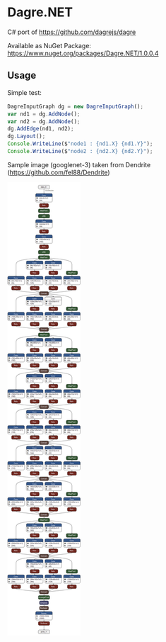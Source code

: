 # Dagre.NET

C# port of https://github.com/dagrejs/dagre

Available as NuGet Package: https://www.nuget.org/packages/Dagre.NET/1.0.0.4

## Usage
Simple test:
```javascript
DagreInputGraph dg = new DagreInputGraph();
var nd1 = dg.AddNode();
var nd2 = dg.AddNode();
dg.AddEdge(nd1, nd2);
dg.Layout(); 
Console.WriteLine($"node1 : {nd1.X} {nd1.Y}");
Console.WriteLine($"node2 : {nd2.X} {nd2.Y}");

```

Sample image (googlenet-3) taken from Dendrite (https://github.com/fel88/Dendrite)

<img src="imgs/1.png"/>
